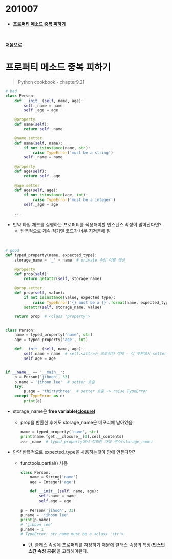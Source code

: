 # 201007

- **[프로퍼티 메소드 중복 피하기](#프로퍼티-메소드-중복-피하기)**


<br>

**[처음으로](#201007)**
<br>

# 프로퍼티 메소드 중복 피하기

>   Python cookbook - chapter9.21

```python
# bad
class Person:
    def __init__(self, name, age):
        self._name = name
        self._age = age

    @property
    def name(self):
        return self._name

    @name.setter
    def name(self, name):
        if not isinstance(name, str):
            raise TypeError('must be a string')
        self._name = name

    @property
    def age(self):
        return self._age

    @age.setter
    def age(self, age):
        if not isinstance(age, int):
            raise TypeError('must be a integer')
        self._age = age
        
    ...
```

-   만약 타입 체크를 실행하는 프로퍼티를 적용해야할 인스턴스 속성이 많아진다면?..
    -   반복적으로 계속 적기엔 코드가 너무 지저분해 짐

<br>

```python
# good
def typed_property(name, expected_type):
    storage_name = '_' + name  # private 속성 이름 생성

    @property
    def prop(self):
        return getattr(self, storage_name)

    @prop.setter
    def prop(self, value):
        if not isinstance(value, expected_type):
            raise TypeError('{} must be a {}'.format(name, expected_type))
        setattr(self, storage_name, value)

    return prop  # <class 'property'>


class Person:
    name = typed_property('name', str)
    age = typed_property('age', int)

    def __init__(self, name, age):
        self.name = name  # self.<attr>는 프로퍼티 객체 - 이 부분에서 setter가 호출됨
        self.age = age


if __name__ == '__main__':
    p = Person('jihoon', 33)
    p.name = 'jihoon lee'  # setter 호출
    try:
        p.age = 'thirtythree'  # setter 호출 -> raise TypeError
    except TypeError as e:
        print(e)

```

-   storage_name은 **free variable([closure](http://schoolofweb.net/blog/posts/파이썬-클로저-closure/))**

    -   prop을 반환한 후에도 storage_name은 메모리에 남아있음

        ```python
        name = typed_property('name', str)
        print(name.fget.__closure__[0].cell_contents)
        >>> _name  # typed_property에서 정의한 자유 변수(storage_name)
        ```

-   만약 반복적으로 expected_type을 사용하는것이 맘에 안든다면?

    -   functools.partial() 사용

        ```python
        class Person:
            name = String('name')
            age = Integer('age')
        
            def __init__(self, name, age):
                self.name = name
                self.age = age
                
        p = Person('jihoon', 33)
        p.name = 'jihoon lee'
        print(p.name)  
        # 'jihoon lee'
        p.name = 1
        # TypeError: str_name must be a <class 'str'>
        ```

        -   단, 클래스 속성에 프로퍼티를 저장하기 때문에 클래스 속성의 특징(**인스턴스간 속성 공유**)을 고려해야한다.

